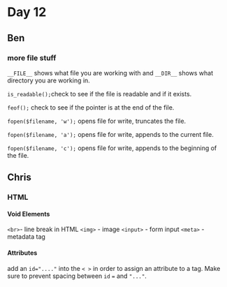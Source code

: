 # Day 12 #

## Ben ##

### more file stuff ###

`__FILE__` shows what file you are working with and `__DIR__` shows what directory you are working in.

`is_readable();`check to see if the file is readable and if it exists.

`feof();` check to see if the pointer is at the end of the file. 

`fopen($filename, 'w');` opens file for write, truncates the file.

`fopen($filename, 'a');` opens file for write, appends to the current file.

`fopen($filename, 'c');` opens file for write, appends to the beginning of the file.

## Chris ##

### HTML ###

#### Void Elements ####
`<br>`- line break in HTML
`<img>` - image
`<input>` - form input
`<meta>` - metadata tag

#### Attributes ####

add an `id="...."` into the `< >` in order to assign an attribute to a tag. Make sure to prevent spacing between `id` `=` and `"..."`.





